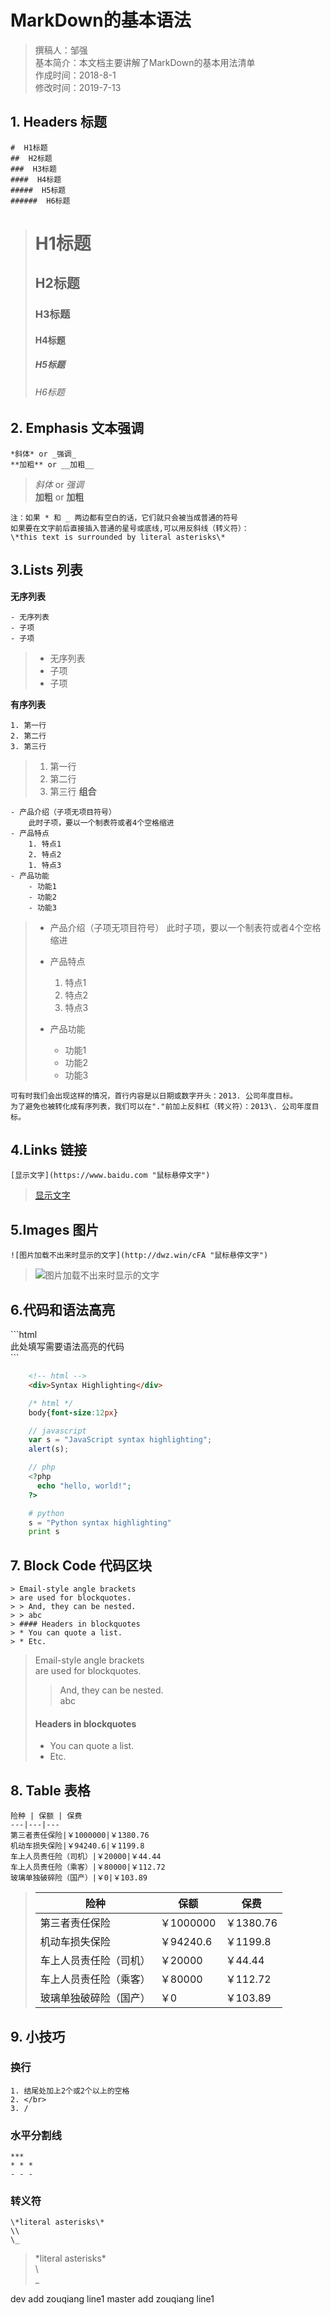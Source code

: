 # MarkDown的基本语法

> 撰稿人：邹强  
> 基本简介：本文档主要讲解了MarkDown的基本用法清单  
> 作成时间：2018-8-1  
> 修改时间：2019-7-13

## 1. Headers 标题

```
#  H1标题
##  H2标题
###  H3标题
####  H4标题
#####  H5标题
######  H6标题
```

> #  H1标题
> ##  H2标题
> ###  H3标题
> ####  H4标题
> #####  H5标题
> ######  H6标题

## 2. Emphasis 文本强调

```
*斜体* or _强调_
**加粗** or __加粗__
```

> *斜体* or _强调_ \
> **加粗** or __加粗__

```
注：如果 * 和 _ 两边都有空白的话，它们就只会被当成普通的符号
如果要在文字前后直接插入普通的星号或底线,可以用反斜线（转义符）：
\*this text is surrounded by literal asterisks\*
```

## 3.Lists 列表

**无序列表**

```
- 无序列表
- 子项
- 子项
```

> - 无序列表
> - 子项
> - 子项
  
**有序列表**
```
1. 第一行
2. 第二行
3. 第三行
```

> 1. 第一行
> 2. 第二行
> 3. 第三行
**组合**

```
- 产品介绍（子项无项目符号）
    此时子项，要以一个制表符或者4个空格缩进
- 产品特点
    1. 特点1
    2. 特点2
    1. 特点3
- 产品功能
    - 功能1
    - 功能2
    - 功能3
```

> - 产品介绍（子项无项目符号）
>     此时子项，要以一个制表符或者4个空格缩进
>  
> - 产品特点
>     1. 特点1
>     2. 特点2
>     3. 特点3
> - 产品功能
>     - 功能1
>     - 功能2
>     - 功能3


 ```
 可有时我们会出现这样的情况，首行内容是以日期或数字开头：2013. 公司年度目标。
为了避免也被转化成有序列表，我们可以在"."前加上反斜杠（转义符）：2013\. 公司年度目标。
 ```

## 4.Links 链接

```
[显示文字](https://www.baidu.com "鼠标悬停文字")
```

> [显示文字](https://www.baidu.com "鼠标悬停文字")

## 5.Images 图片

```
![图片加载不出来时显示的文字](http://dwz.win/cFA "鼠标悬停文字")
```

> ![图片加载不出来时显示的文字](http://dwz.win/cFA "鼠标悬停文字")

## 6.代码和语法高亮

\`\`\`html  
此处填写需要语法高亮的代码  
\`\`\`

```html
    <!-- html -->
    <div>Syntax Highlighting</div>
```

```css
    /* html */ 
    body{font-size:12px}
```

```javascript
    // javascript
    var s = "JavaScript syntax highlighting";
    alert(s);
```

```php
    // php
    <?php
      echo "hello, world!";
    ?>
```

```python
    # python
    s = "Python syntax highlighting"
    print s
```

## 7. Block Code 代码区块

```
> Email-style angle brackets  
> are used for blockquotes.
> > And, they can be nested.  
> > abc
> #### Headers in blockquotes
> * You can quote a list.
> * Etc.
```

> Email-style angle brackets  
> are used for blockquotes.
> > And, they can be nested.  
> > abc
> #### Headers in blockquotes
> * You can quote a list.
> * Etc.

## 8. Table 表格

```
险种 | 保额 | 保费
---|---|---
第三者责任保险|￥1000000|￥1380.76
机动车损失保险|￥94240.6|￥1199.8
车上人员责任险（司机）|￥20000|￥44.44
车上人员责任险（乘客）|￥80000|￥112.72
玻璃单独破碎险（国产）|￥0|￥103.89
```

> 险种 | 保额 | 保费
> ---|---|---
> 第三者责任保险|￥1000000|￥1380.76
> 机动车损失保险|￥94240.6|￥1199.8
> 车上人员责任险（司机）|￥20000|￥44.44
> 车上人员责任险（乘客）|￥80000|￥112.72
> 玻璃单独破碎险（国产）|￥0|￥103.89

## 9. 小技巧

### 换行

```
1. 结尾处加上2个或2个以上的空格
2. </br>
3. /
```

### 水平分割线

```
***
* * *
- - -
```

### 转义符

```
\*literal asterisks\*
\\  
\_
```

> \*literal asterisks\*  
> \\  
> \_

dev add zouqiang line1
master add zouqiang line1
